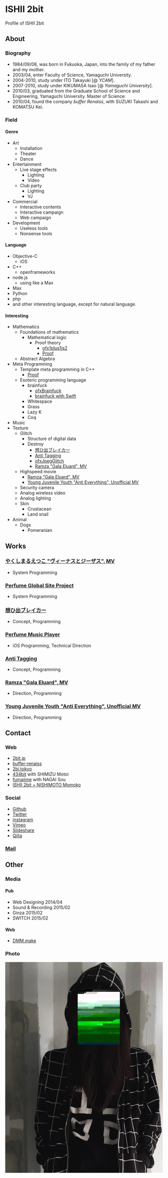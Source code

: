 # ISHII 2bit

Profile of ISHII 2bit

## About
### Biography

* 1984/09/08, was born in Fukuoka, Japan, into the family of my father and my mother.
* 2003/04, enter Faculty of Science, Yamaguchi University.
* 2004-2010, study under ITO Takayuki [@ *YCAM*].
* 2007-2010, study under KIKUMASA Isao [@ *Yamaguchi University*].
* 2010/03, graduated from the Graduate School of Science and Engineering, Yamaguchi University. Master of Science.
* 2010/04, found the company *buffer Renaiss*, with SUZUKI Takashi and KOMATSU Kei.

### Field

#### Genre

* Art
	* Installation
	* Theater
	* Dance
* Entertainment
	* Live stage effects
		* Lighting
		* Video
	* Club party
		* Lighting
		* VJ
* Commercial
	* Interactive contents
	* Interactive campaign
	* Web campaign
* Development
	* Useless tools
	* Nonsense tools

#### Language

* Objective-C
	* iOS
* C++
	* openframeworks
* node.js
	* using like a Max
* Max
* Python
* php
* and other interesting language, except for natural language.

#### Interesting

* Mathematics
	* Foundations of mathematics
		* Mathematical logic
			* Proof theory
				* [ofx1plus1is2](http://github.com/2bbb/ofx1plus1is2)
				* [Proof](http://github.com/2bbb/Proof)
	* Abstract Algebra
* Meta Programming
	* Template meta programming in C++
		* [Proof](http://github.com/2bbb/Proof)
	* Esoteric programming language
		* brainfuck
			* [ofxBrainfuck](https://github.com/2bbb/ofxBrainfuck)
			* [brainfuck with Swift](https://github.com/2bbb/Brainfuck)
		* Whitespace
		* Grass
		* Lazy K
		* Coq
* Music
* Texture
	* Glitch
		* Structure of digital data
		* Destroy
			* [想ひ出ブレイカー](http://bit.ly/OmohideBreaker)
			* [Anti Tagging](http://bit.ly/AntiTagging)
			* [ofxJpegGlitch](http://github.com/2bbb/ofxJpegGlitch)
			* [Ramza "Gala Eluard", MV](https://vimeo.com/92619952)
	* Highspeed movie
		* [Ramza "Gala Eluard", MV](https://vimeo.com/92619952)
		* [Young Juvenile Youth "Anti Everything", Unofficial MV](https://vimeo.com/119520685)
	* Security camera
	* Analog wireless video
	* Analog lighting
	* Skin
		* Crustacean
		* Land snail
* Animal
	* Dogs
		* Pomeranian

## Works

### [やくしまるえつこ "ヴィーナスとジーザス", MV](http://www.youtube.com/watch?v=CKqLuG98bGE)

* System Programming

### [Perfume Global Site Project](http://www.perfume-global.com)

* System Programming

### [想ひ出ブレイカー](http://bit.ly/OmohideBreaker)

* Concept, Programming

### [Perfume Music Player](http://perfume-app.com)

* iOS Programming, Technical Direction

### [Anti Tagging](http://bit.ly/AntiTagging)

* Concept, Programming

### [Ramza "Gala Eluard", MV](https://vimeo.com/92619952)

* Direction, Programming

### [Young Juvenile Youth "Anti Everything", Unofficial MV](https://vimeo.com/119520685)

* Direction, Programming

## Contact

### Web

* [2bit.jp](http://2bit.jp/)
* [buffer-renaiss](http://buffer-renaiss.com/)
* [2bi.tokyo](http://2bi.tokyo/)
* [434bit](http://434bit.asia/) with SHIMIZU Motoi
* [fumajime](http://fumajime.net/) with NAGAI Sou
* [ISHII 2bit + NISHIMOTO Momoko](http://nishimotomomoko.2bit.jp/)

### Social

* [Github](https://github.com/2bbb)
* [Twitter](https://twitter.com/ishii_2bit)
* [instagram](https://instagram.com/2bbb/)
* [Vimeo](https://vimeo.com/2bit)
* [Slideshare](http://www.slideshare.net/TsuubitoIshii)
* [Qiita](http://qiita.com/2bbb)

### [Mail](mailto:from.github@2bit.jp)

## Other

### Media

#### Pub

* Web Designing 2014/04
* Sound & Recording 2015/02
* Ginza 2015/02
* SWITCH 2015/02

#### Web

* [DMM.make](https://media.dmm-make.com/item/1417/)

### Photo

![Photo](https://github.com/2bbb/Profile/raw/master/prof_s.png)
